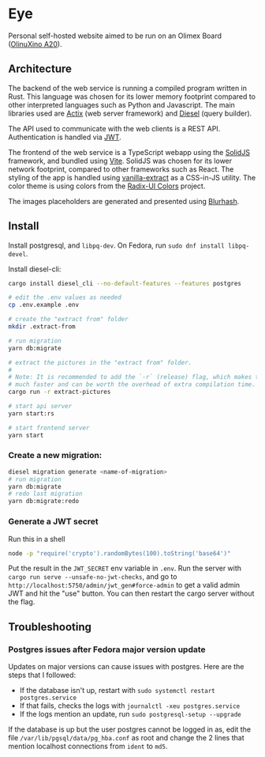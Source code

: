# Eye

Personal self-hosted website aimed to be run on an Olimex Board ([OlinuXino A20](https://www.olimex.com/Products/OLinuXino/A20/A20-OLinuXino-MICRO/open-source-hardware)).

## Architecture

The backend of the web service is running a compiled program written in Rust. This language was chosen for its lower memory footprint compared to other interpreted languages such as Python and Javascript. The main libraries used are [Actix](https://actix.rs/) (web server framework) and [Diesel](https://diesel.rs/) (query builder).

The API used to communicate with the web clients is a REST API. Authentication is handled via [JWT](https://jwt.io/).

The frontend of the web service is a TypeScript webapp using the [SolidJS](https://www.solidjs.com/) framework, and bundled using [Vite](https://vitejs.dev/). SolidJS was chosen for its lower network footprint, compared to other frameworks such as React. The styling of the app is handled using [vanilla-extract](https://vanilla-extract.style/) as a CSS-in-JS utility. The color theme is using colors from the [Radix-UI Colors](https://www.radix-ui.com/docs/colors/palette-composition/the-scales) project.

The images placeholders are generated and presented using [Blurhash](https://blurha.sh/).

## Install

Install postgresql, and `libpq-dev`. On Fedora, run `sudo dnf install libpq-devel`.

Install diesel-cli:

```sh
cargo install diesel_cli --no-default-features --features postgres
```

```sh
# edit the .env values as needed
cp .env.example .env

# create the "extract from" folder
mkdir .extract-from

# run migration
yarn db:migrate

# extract the pictures in the "extract from" folder.
#
# Note: It is recommended to add the `-r` (release) flag, which makes thumbnail extraction
# much faster and can be worth the overhead of extra compilation time.
cargo run -r extract-pictures

# start api server
yarn start:rs

# start frontend server
yarn start
```

### Create a new migration:

```sh
diesel migration generate <name-of-migration>
# run migration
yarn db:migrate
# redo last migration
yarn db:migrate:redo
```

### Generate a JWT secret

Run this in a shell

```sh
node -p "require('crypto').randomBytes(100).toString('base64')"
```

Put the result in the `JWT_SECRET` env variable in `.env`.
Run the server with `cargo run serve --unsafe-no-jwt-checks`, and go to `http://localhost:5750/admin/jwt_gen#force-admin` to get a valid admin JWT and hit the "use" button.
You can then restart the cargo server without the flag.

## Troubleshooting

### Postgres issues after Fedora major version update

Updates on major versions can cause issues with postgres. Here are the steps that I followed:

- If the database isn't up, restart with `sudo systemctl restart postgres.service`
- If that fails, checks the logs with `journalctl -xeu postgres.service`
- If the logs mention an update, run `sudo postgresql-setup --upgrade`

If the database is up but the user postgres cannot be logged in as, edit the file `/var/lib/pgsql/data/pg_hba.conf` as root
and change the 2 lines that mention localhost connections from `ident` to `md5`.
